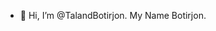 - 👋 Hi, I’m @TalandBotirjon. My Name Botirjon.


<!---
TalandBotirjon/TalandBotirjon is a ✨ special ✨ repository because its `README.md` (this file) appears on your GitHub profile.
You can click the Preview link to take a look at your changes.
--->
